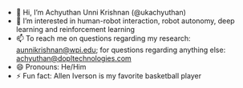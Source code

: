- 👋 Hi, I’m Achyuthan Unni Krishnan (@ukachyuthan)
- 👀 I’m interested in human-robot interaction, robot autonomy, deep learning and reinforcement learning
- 📫 To reach me on questions regarding my research: aunnikrishnan@wpi.edu; for questions regarding anything else: achyuthan@dopltechnologies.com
- 😄 Pronouns: He/Him
- ⚡ Fun fact: Allen Iverson is my favorite basketball player
